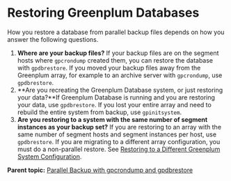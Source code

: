 # Restoring Greenplum Databases 

How you restore a database from parallel backup files depends on how you answer the following questions.

1.  **Where are your backup files?** If your backup files are on the segment hosts where `gpcrondump` created them, you can restore the database with `gpdbrestore`. If you moved your backup files away from the Greenplum array, for example to an archive server with `gpcrondump`, use `gpdbrestore`.
2.  **Are you recreating the Greenplum Database system, or just restoring your data?**If Greenplum Database is running and you are restoring your data, use `gpdbrestore`. If you lost your entire array and need to rebuild the entire system from backup, use `gpinitsystem`.
3.  **Are you restoring to a system with the same number of segment instances as your backup set?** If you are restoring to an array with the same number of segment hosts and segment instances per host, use `gpdbrestore`. If you are migrating to a different array configuration, you must do a non-parallel restore. See [Restoring to a Different Greenplum System Configuration](restore-diff-system.html).

**Parent topic:** [Parallel Backup with gpcrondump and gpdbrestore](../managing/backup-heading.html)

